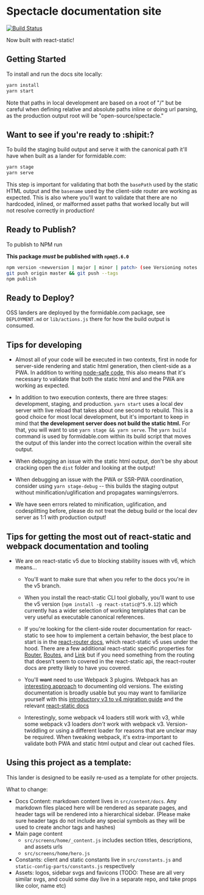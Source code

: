 # Spectacle documentation site

[![Build Status](https://travis-ci.com/FormidableLabs/spectacle-docs.svg?branch=master)](https://travis-ci.com/FormidableLabs/spectacle-docs)

Now built with react-static!

## Getting Started

To install and run the docs site locally:

```bash
yarn install
yarn start
```
Note that paths in local development are based on a root of "/" but be careful when defining relative and absolute paths
inline or doing url parsing, as the production output root will be "open-source/spectacle."

## Want to see if you're ready to :shipit:?
To build the staging build output and serve it with the canonical path it'll have when built as a lander for formidable.com:
```bash
yarn stage
yarn serve
```
This step is important for validating that both the `basePath` used by the static HTML output and the `basename` used
by the client-side router are working as expected. This is also where you'll want to validate that there are no hardcoded,
inlined, or malformed asset paths that worked locally but will not resolve correctly in production!

## Ready to Publish?
To publish to NPM run

**This package _must_ be published with `npm@5.6.0`**

```bash
npm version <newversion | major | minor | patch> (see Versioning notes below)
git push origin master && git push --tags
npm publish
```

## Ready to Deploy?
OSS landers are deployed by the formidable.com package, see `DEPLOYMENT.md` or `lib/actions.js` there for how the build output is consumed.


## Tips for developing
* Almost all of your code will be executed in two contexts, first in node for server-side rendering and static html generation,
then client-side as a PWA. In addition to writing [node-safe code](https://github.com/nozzle/react-static/blob/master/docs/concepts.md#writing-universal-node-safe-code),
this also means that it's necessary to validate that both the static html and and the PWA are working as expected.

* In addition to two execution contexts, there are three stages: development, staging, and production. `yarn start` uses
a local dev server with live reload that takes about one second to rebuild. This is a good choice for most local development,
but it's important to keep in mind that **the development server does not build the static html.** For that, you will
want to use `yarn stage && yarn serve`. The `yarn build` command is used by formidable.com within its build script that
moves the output of this lander into the correct location within the overall site output.

* When debugging an issue with the static html output, don't be shy about cracking open the `dist` folder and looking at
the output!

* When debugging an issue with the PWA or SSR-PWA coordination, consider using `yarn stage-debug` -- this builds
the staging output without minification/uglification and propagates warnings/errors.

* We have seen errors related to minification, uglification, and codesplitting before, please do not treat the debug build
or the local dev server as 1:1 with production output!

## Tips for getting the most out of react-static and webpack documentation and tooling
* We are on react-static v5 due to blocking stability issues with v6, which means...

    * You'll want to make sure that when you refer to the docs you're in the v5 branch.

    * When you install the react-static CLI tool globally, you'll want to use the v5 version (`npm install -g react-static@^5.9.12`)
    which currently has a wider selection of working templates that can be very useful as executable canonical references.

    * If you're looking for the client-side router documentation for react-static to see how to implement a certain behavior,
     the best place to start is in the [react-router docs](https://reacttraining.com/react-router/web/api/), which
     react-static v5 uses under the hood. There are a few additional react-static specific properties for [Router](https://github.com/nozzle/react-static/blob/v5/docs/components.md#router),
     [Routes](https://github.com/nozzle/react-static/blob/v5/docs/components.md#routes), and [Link](https://github.com/nozzle/react-static/blob/v5/docs/components.md#link)
     but if you need something from the routing that doesn't seem to covered in the react-static api, the react-router
     docs are pretty likely to have you covered.

    * You'll ~~want~~ need to use Webpack 3 plugins. Webpack has an [interesting approach](https://github.com/webpack/webpack.js.org/issues/1854)
    to documenting old versions. The existing documentation is broadly usable but you may want to familiarize yourself
    with this [introductory v3 to v4 migration guide](https://webpack.js.org/migrate/4/) and the relevant [react-static
    docs](https://github.com/nozzle/react-static/blob/v5/docs/config.md#webpack)

    * Interestingly, some webpack v4 loaders still work with v3, while some webpack v3 loaders _don't_ work with webpack v3.
    Version-twiddling or using a different loader for reasons that are unclear may be required. When tweaking webpack,
    it's extra-important to validate both PWA and static html output and clear out cached files.

## Using this project as a template:

This lander is designed to be easily re-used as a template for other projects.

What to change:

- Docs Content: markdown content lives in `src/content/docs`. Any markdown files placed here will be rendered as separate pages, and header tags will be rendered into a hierarchical sidebar. (Please make sure header tags do not include any special symbols as they will be used to create anchor tags and hashes)
- Main page content
    - `src/screens/home/_content.js` includes section titles, descriptions, and assets urls
    - `src/screens/home/hero.js`
- Constants: client and static constants live in `src/constants.js` and `static-config-parts/constants.js` respectively
- Assets: logos, sidebar svgs and favicons (TODO: These are all very similar svgs, and could some day live in a separate repo, and take props like color, name etc)
